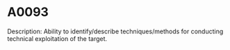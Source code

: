 # A0093
Description: Ability to identify/describe techniques/methods for conducting technical exploitation of the target.
